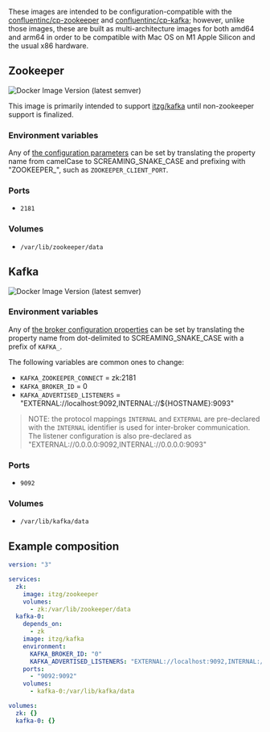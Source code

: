 These images are intended to be configuration-compatible with the [confluentinc/cp-zookeeper](https://hub.docker.com/r/confluentinc/cp-zookeeper) and [confluentinc/cp-kafka](https://hub.docker.com/r/confluentinc/cp-kafka); however, unlike those images, these are built as multi-architecture images for both amd64 and arm64 in order to be compatible with Mac OS on M1 Apple Silicon and the usual x86 hardware.

## Zookeeper

![Docker Image Version (latest semver)](https://img.shields.io/docker/v/itzg/zookeeper?label=Docker%20Hub)

This image is primarily intended to support [itzg/kafka](https://hub.docker.com/r/itzg/kafka) until non-zookeeper support is finalized.

### Environment variables

Any of [the configuration parameters](https://zookeeper.apache.org/doc/r3.3.3/zookeeperAdmin.html#sc_configuration) can be set by translating the property name from camelCase to SCREAMING_SNAKE_CASE and prefixing with "ZOOKEEPER_", such as `ZOOKEEPER_CLIENT_PORT`.

### Ports

- `2181`

### Volumes

- `/var/lib/zookeeper/data`

## Kafka

![Docker Image Version (latest semver)](https://img.shields.io/docker/v/itzg/kafka?label=Docker%20Hub)

### Environment variables

Any of [the broker configuration properties](https://kafka.apache.org/documentation/#brokerconfigs) can be set by translating the property name from dot-delimited to SCREAMING_SNAKE_CASE with a prefix of `KAFKA_`.

The following variables are common ones to change:

- `KAFKA_ZOOKEEPER_CONNECT` = zk:2181
- `KAFKA_BROKER_ID` = 0
- `KAFKA_ADVERTISED_LISTENERS` = "EXTERNAL://localhost:9092,INTERNAL://${HOSTNAME}:9093"

> NOTE: the protocol mappings `INTERNAL` and `EXTERNAL` are pre-declared with the `INTERNAL` identifier is used for inter-broker communication. The listener configuration is also pre-declared as "EXTERNAL://0.0.0.0:9092,INTERNAL://0.0.0.0:9093"

### Ports

- `9092`

### Volumes

- `/var/lib/kafka/data`

## Example composition

```yaml
version: "3"

services:
  zk:
    image: itzg/zookeeper
    volumes:
      - zk:/var/lib/zookeeper/data
  kafka-0:
    depends_on:
      - zk
    image: itzg/kafka
    environment:
      KAFKA_BROKER_ID: "0"
      KAFKA_ADVERTISED_LISTENERS: "EXTERNAL://localhost:9092,INTERNAL://kafka-0:9093"
    ports:
      - "9092:9092"
    volumes:
      - kafka-0:/var/lib/kafka/data

volumes:
  zk: {}
  kafka-0: {}
```